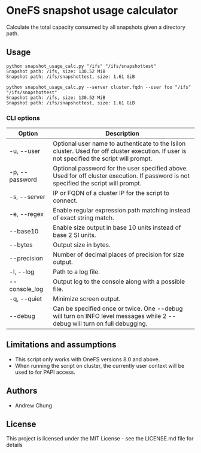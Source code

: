 # OneFS snapshot usage calculator
Calculate the total capacity consumed by all snapshots given a directory path.

## Usage
```
python snapshot_usage_calc.py "/ifs" "/ifs/snapshottest"
Snapshot path: /ifs, size: 130.52 MiB
Snapshot path: /ifs/snapshottest, size: 1.61 GiB
```

```
python snapshot_usage_calc.py --server cluster.fqdn --user foo "/ifs" "/ifs/snapshottest"
Snapshot path: /ifs, size: 130.52 MiB
Snapshot path: /ifs/snapshottest, size: 1.61 GiB
```

### CLI options
Option|Description
------|-----------
-u, --user    |Optional user name to authenticate to the Isilon cluster. Used for off cluster execution. If user is not specified the script will prompt.
-p, --password|Optional password for the user specified above. Used for off cluster execution. If password is not specified the script will prompt.
-s, --server  |IP or FQDN of a cluster IP for the script to connect.
-e, --regex   |Enable regular expression path matching instead of exact string match.
--base10      |Enable size output in base 10 units instead of base 2 SI units.
--bytes       |Output size in bytes.
--precision   |Number of decimal places of precision for size output.
-l, --log     |Path to a log file.
--console_log |Output log to the console along with a possible file.
-q, --quiet   |Minimize screen output.
--debug       |Can be specified once or twice. One --debug will turn on INFO level messages while 2 --debug will turn on full debugging.
    
## Limitations and assumptions
* This script only works with OneFS versions 8.0 and above.
* When running the script on cluster, the currently user context will be used to for PAPI access.

## Authors
* Andrew Chung

## License
This project is licensed under the MIT License - see the LICENSE.md file for details